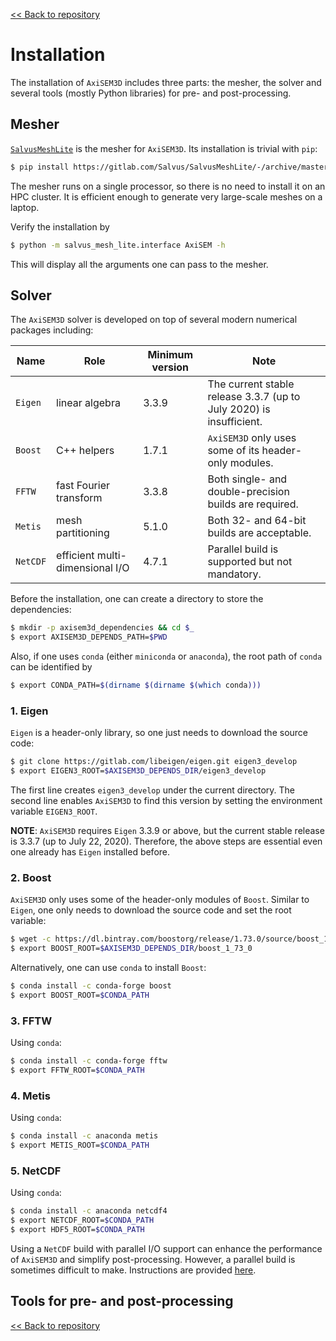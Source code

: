 [<< Back to repository](https://github.com/kuangdai/AxiSEM-3D)


# Installation
The installation of `AxiSEM3D` includes three parts: the mesher, the solver and several tools (mostly Python libraries) for pre- and post-processing. 


## Mesher
[`SalvusMeshLite`](https://gitlab.com/Salvus/SalvusMeshLite) is the mesher for `AxiSEM3D`. Its installation is trivial with `pip`: 
```bash
$ pip install https://gitlab.com/Salvus/SalvusMeshLite/-/archive/master/SalvusMeshLite-master.zip
```
The mesher runs on a single processor, so there is no need to install it on an HPC cluster. It is efficient enough to generate very large-scale meshes on a laptop.

Verify the installation by
```bash
$ python -m salvus_mesh_lite.interface AxiSEM -h
```
This will display all the arguments one can pass to the mesher. 


## Solver

The `AxiSEM3D` solver is developed on top of several modern numerical packages including:

Name|Role|Minimum version|Note
--- | --- | ---|---
`Eigen` | linear algebra | 3.3.9 | The current stable release 3.3.7 (up to July 2020) is insufficient.
`Boost` | C++ helpers | 1.7.1 | `AxiSEM3D` only uses some of its header-only modules.
`FFTW` | fast Fourier transform | 3.3.8 | Both single- and double-precision builds are required.
`Metis` | mesh partitioning | 5.1.0 | Both 32- and 64-bit builds are acceptable.
`NetCDF` | efficient multi-dimensional I/O | 4.7.1 | Parallel build is supported but not mandatory.

Before the installation, one can create a directory to store the dependencies:
```bash
$ mkdir -p axisem3d_dependencies && cd $_
$ export AXISEM3D_DEPENDS_PATH=$PWD
```
Also, if one uses `conda` (either `miniconda` or `anaconda`), the root path of `conda` can be identified by
```bash
$ export CONDA_PATH=$(dirname $(dirname $(which conda)))
```

### 1. Eigen
`Eigen` is a header-only library, so one just needs to download the source code:
```bash
$ git clone https://gitlab.com/libeigen/eigen.git eigen3_develop
$ export EIGEN3_ROOT=$AXISEM3D_DEPENDS_DIR/eigen3_develop
```
The first line creates `eigen3_develop` under the current directory. The second line enables `AxiSEM3D` to find this version by setting the environment variable `EIGEN3_ROOT`.

<strong>NOTE</strong>: `AxiSEM3D` requires `Eigen` 3.3.9 or above, but the current stable release is 3.3.7 (up to July 22, 2020). Therefore, the above steps are essential even one already has `Eigen` installed before.


### 2. Boost
`AxiSEM3D` only uses some of the header-only modules of `Boost`. Similar to `Eigen`, one only needs to download the source code and set the root variable:

```bash
$ wget -c https://dl.bintray.com/boostorg/release/1.73.0/source/boost_1_73_0.tar.bz2 -O - | tar -x
$ export BOOST_ROOT=$AXISEM3D_DEPENDS_DIR/boost_1_73_0
```

Alternatively, one can use `conda` to install `Boost`: 
```bash
$ conda install -c conda-forge boost
$ export BOOST_ROOT=$CONDA_PATH
```


### 3. FFTW
Using `conda`:
```bash
$ conda install -c conda-forge fftw
$ export FFTW_ROOT=$CONDA_PATH
```

### 4. Metis
Using `conda`:
```bash
$ conda install -c anaconda metis
$ export METIS_ROOT=$CONDA_PATH
```

### 5. NetCDF
Using `conda`:
```bash
$ conda install -c anaconda netcdf4
$ export NETCDF_ROOT=$CONDA_PATH
$ export HDF5_ROOT=$CONDA_PATH
```
Using a `NetCDF` build with parallel I/O support can enhance the performance of `AxiSEM3D` and simplify post-processing. However, a parallel build is sometimes difficult to make. Instructions are provided [here](https://www.unidata.ucar.edu/software/netcdf/docs/getting_and_building_netcdf.html#build_parallel). 


## Tools for pre- and post-processing




[<< Back to repository](https://github.com/kuangdai/AxiSEM-3D)
<!--stackedit_data:
eyJoaXN0b3J5IjpbLTk4MDcxOTYwNSw2NTE4MzM2MzMsLTEwOD
M1MzUxMDIsNzkwNzQ2MzUxLDg2ODc5Njc0Nyw3MzMxNzA4Mjks
LTk5MzkwNTY3NywtMTM2MTM5NzkzMywtMjExNjY0Mzg0MiwxMj
E0MDIxMjIsLTE5MzI5MjQyNzYsLTYzMzc3Njk2NCwtMTI3OTM1
NDkxNCwxMjE2MTk3MTQ1LC0xMzI3MDI2MjUwLC0xMzgxOTc0Mz
Y4LDQ2Njg3MDY4MiwtMTY0NzA3ODkwOSwtMTM4Mzc3MDIwNiwt
MTc0OTA1ODUwNV19
-->